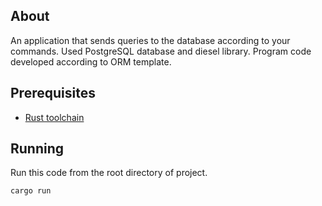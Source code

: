 ## About

An application that sends queries to the database according to your commands. Used PostgreSQL database and diesel library. Program code developed according to ORM template.

## Prerequisites

* [Rust toolchain](https://www.rust-lang.org/learn/get-started)

## Running

Run this code from the root directory of project.

```
cargo run
```